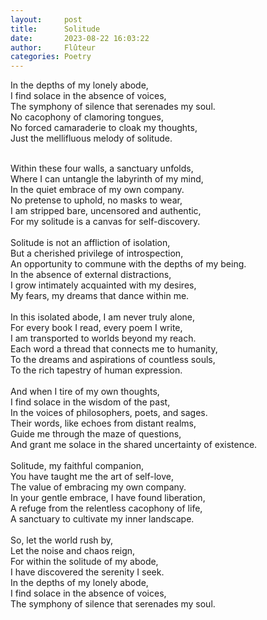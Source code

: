 ```yaml
---
layout:     post
title:      Solitude
date:       2023-08-22 16:03:22 
author:     Flûteur
categories: Poetry
---
```

In the depths of my lonely abode,
<br>
I find solace in the absence of voices,
<br>
The symphony of silence that serenades my soul.
<br>
No cacophony of clamoring tongues,
<br>
No forced camaraderie to cloak my thoughts,
<br>
Just the mellifluous melody of solitude.
<br>

<br>
Within these four walls, a sanctuary unfolds,
<br>
Where I can untangle the labyrinth of my mind,
<br>
In the quiet embrace of my own company.
<br>
No pretense to uphold, no masks to wear,
<br>
I am stripped bare, uncensored and authentic,
<br>
For my solitude is a canvas for self-discovery.
<br>

<br>
Solitude is not an affliction of isolation,
<br>
But a cherished privilege of introspection,
<br>
An opportunity to commune with the depths of my being.
<br>
In the absence of external distractions,
<br>
I grow intimately acquainted with my desires,
<br>
My fears, my dreams that dance within me.
<br>

<br>
In this isolated abode, I am never truly alone,
<br>
For every book I read, every poem I write,
<br>
I am transported to worlds beyond my reach.
<br>
Each word a thread that connects me to humanity,
<br>
To the dreams and aspirations of countless souls,
<br>
To the rich tapestry of human expression.
<br>

<br>
And when I tire of my own thoughts,
<br>
I find solace in the wisdom of the past,
<br>
In the voices of philosophers, poets, and sages.
<br>
Their words, like echoes from distant realms,
<br>
Guide me through the maze of questions,
<br>
And grant me solace in the shared uncertainty of existence.
<br>

<br>
Solitude, my faithful companion,
<br>
You have taught me the art of self-love,
<br>
The value of embracing my own company.
<br>
In your gentle embrace, I have found liberation,
<br>
A refuge from the relentless cacophony of life,
<br>
A sanctuary to cultivate my inner landscape.
<br>

<br>
So, let the world rush by,
<br>
Let the noise and chaos reign,
<br>
For within the solitude of my abode,
<br>
I have discovered the serenity I seek.
<br>
In the depths of my lonely abode,
<br>
I find solace in the absence of voices,
<br>
The symphony of silence that serenades my soul.